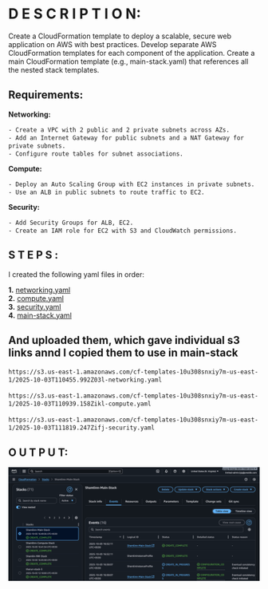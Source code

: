 # D E S C R I P T I O N:

Create a CloudFormation template to deploy a scalable, secure web application on AWS with best practices. 
Develop separate AWS CloudFormation templates for each component of the application. Create a main CloudFormation template (e.g., main-stack.yaml) that references all the nested stack templates.

## Requirements: 
**Networking:**

    - Create a VPC with 2 public and 2 private subnets across AZs.
    - Add an Internet Gateway for public subnets and a NAT Gateway for private subnets.
    - Configure route tables for subnet associations.
**Compute:**

    - Deploy an Auto Scaling Group with EC2 instances in private subnets.
    - Use an ALB in public subnets to route traffic to EC2.
**Security:**

    - Add Security Groups for ALB, EC2.
    - Create an IAM role for EC2 with S3 and CloudWatch permissions.

## S T E P S :

I created the following yaml files in order:

**1.** [networking.yaml](https://github.com/Shamlin-Presidio/AWS_Training/blob/main/Day10/networking.yaml) <br />
**2.** [compute.yaml](https://github.com/Shamlin-Presidio/AWS_Training/blob/main/Day10/compute.yaml) <br />
**3.** [security.yaml](https://github.com/Shamlin-Presidio/AWS_Training/blob/main/Day10/security.yaml) <br />
**4.** [main-stack.yaml](https://github.com/Shamlin-Presidio/AWS_Training/blob/main/Day10/main-stack.yaml) <br />

## And uploaded them, which gave individual s3 links annd I copied them to use in main-stack
```
https://s3.us-east-1.amazonaws.com/cf-templates-10u308snxiy7m-us-east-1/2025-10-03T110455.992Z03l-networking.yaml

https://s3.us-east-1.amazonaws.com/cf-templates-10u308snxiy7m-us-east-1/2025-10-03T110939.158Zikl-compute.yaml

https://s3.us-east-1.amazonaws.com/cf-templates-10u308snxiy7m-us-east-1/2025-10-03T111819.247Zifj-security.yaml

```
## O U T P U T:
<img src="https://github.com/Shamlin-Presidio/AWS_Training/blob/main/Day10/Assets/Final.png" />
